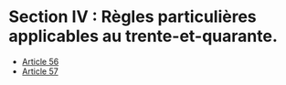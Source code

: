 # Section IV : Règles particulières applicables au trente-et-quarante.

- [Article 56](article-56.md)
- [Article 57](article-57.md)
